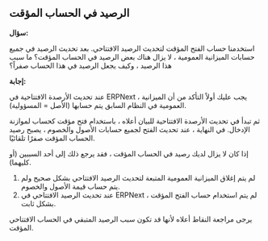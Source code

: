 ## الرصيد في الحساب المؤقت

**سؤال:**

استخدمنا حساب الفتح المؤقت لتحديث الرصيد الافتتاحي. بعد تحديث الرصيد في جميع حسابات الميزانية العمومية ، لا يزال هناك بعض الرصيد في الحساب المؤقت؟ ما سبب هذا الرصيد ، وكيف يجعل الرصيد في هذا الحساب صفراً؟

**إجابة:**

عند تحديث الأرصدة الافتتاحية في ERPNext ، يجب عليك أولاً التأكد من أن الميزانية العمومية في النظام السابق يتم حسابها (الأصل = المسؤولية).

ثم تبدأ في تحديث الأرصدة الافتتاحية للبيان أعلاه ، باستخدام فتح مؤقت كحساب لموازنة الإدخال. في النهاية ، عند تحديث الفتح لجميع حسابات الأصول والخصوم ، يصبح رصيد الحساب المؤقت صفرًا تلقائيًا.

إذا كان لا يزال لديك رصيد في الحساب المؤقت ، فقد يرجع ذلك إلى أحد السببين (أو كليهما).

1. لم يتم إغلاق الميزانية العمومية المتبعة لتحديث الرصيد الافتتاحي بشكل صحيح ولم يتم حساب قيمة الأصول والخصوم.
2. عند تحديث الرصيد الافتتاحي في ERPNext ، لم يتم استخدام حساب الفتح المؤقت بشكل ثابت.

يرجى مراجعة النقاط أعلاه لأنها قد تكون سبب الرصيد المتبقي في الحساب الافتتاحي المؤقت.